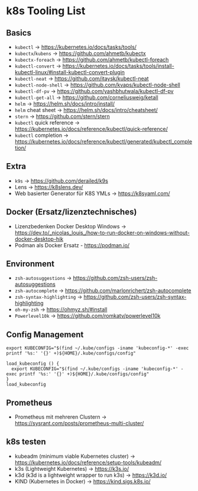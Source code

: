 # k8s Tooling List

## Basics

- `kubectl` -> <https://kubernetes.io/docs/tasks/tools/>
- `kubectx`/`kubens` -> <https://github.com/ahmetb/kubectx>
- `kubectx-foreach` -> <https://github.com/ahmetb/kubectl-foreach>
- `kubectl-convert` ->  <https://kubernetes.io/docs/tasks/tools/install-kubectl-linux/#install-kubectl-convert-plugin>
- `kubectl-neat` -> <https://github.com/itaysk/kubectl-neat>
- `kubectl-node-shell` -> <https://github.com/kvaps/kubectl-node-shell>
- `kubectl-df-pv` -> <https://github.com/yashbhutwala/kubectl-df-pv>
- `kubectl-get-all` -> <https://github.com/corneliusweig/ketall>
- `helm` -> <https://helm.sh/docs/intro/install/>
- `helm` cheat sheet -> <https://helm.sh/docs/intro/cheatsheet/>
- `stern` -> <https://github.com/stern/stern>
- `kubectl` quick reference -> <https://kubernetes.io/docs/reference/kubectl/quick-reference/>
- `kubectl` completion -> <https://kubernetes.io/docs/reference/kubectl/generated/kubectl_completion/>

## Extra

- `k9s` -> <https://github.com/derailed/k9s>
- Lens -> <https://k8slens.dev/>
- Web basierter Generator für K8S YMLs -> <https://k8syaml.com/>

## Docker (Ersatz/lizenztechnisches)

- Lizenzbedenken Docker Desktop Windows -> <https://dev.to/_nicolas_louis_/how-to-run-docker-on-windows-without-docker-desktop-hik>
- Podman als Docker Ersatz - <https://podman.io/>

## Environment

- `zsh-autosuggestions` -> <https://github.com/zsh-users/zsh-autosuggestions>
- `zsh-autocomplete` -> <https://github.com/marlonrichert/zsh-autocomplete>
- `zsh-syntax-highlighting` -> <https://github.com/zsh-users/zsh-syntax-highlighting>
- `oh-my-zsh` -> <https://ohmyz.sh/#install>
- `Powerlevel10k` -> <https://github.com/romkatv/powerlevel10k>

## Config Management

```shell
export KUBECONFIG="$(find ~/.kube/configs -iname 'kubeconfig-*' -exec printf '%s:' '{}' +)${HOME}/.kube/configs/config"

load_kubeconfig () {
  export KUBECONFIG="$(find ~/.kube/configs -iname 'kubeconfig-*' -exec printf '%s:' '{}' +)${HOME}/.kube/configs/config"
}
load_kubeconfig
```

## Prometheus

- Prometheus mit mehreren Clustern -> <https://sysrant.com/posts/prometheus-multi-cluster/>

## k8s testen

- kubeadm (minimum viable Kubernetes cluster) -> <https://kubernetes.io/docs/reference/setup-tools/kubeadm/>
- k3s (Lightweight Kubernetes) -> <https://k3s.io/>
- k3d (k3d is a lightweight wrapper to run k3s) -> <https://k3d.io/>
- KIND (Kubernetes in Docker) -> <https://kind.sigs.k8s.io/>
